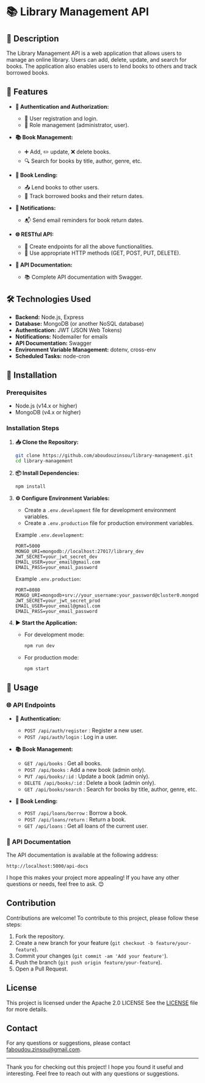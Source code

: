 # 📚 Library Management API

## 📝 Description

The Library Management API is a web application that allows users to manage an online library. Users can add, delete, update, and search for books. The application also enables users to lend books to others and track borrowed books.

## 🌟 Features

- **🔐 Authentication and Authorization:**
  - 📝 User registration and login.
  - 👥 Role management (administrator, user).

- **📚 Book Management:**
  - ➕ Add, ✏️ update, ❌ delete books.
  - 🔍 Search for books by title, author, genre, etc.

- **📖 Book Lending:**
  - 📤 Lend books to other users.
  - 📅 Track borrowed books and their return dates.

- **📧 Notifications:**
  - 📬 Send email reminders for book return dates.

- **🌐 RESTful API:**
  - 🔗 Create endpoints for all the above functionalities.
  - 📡 Use appropriate HTTP methods (GET, POST, PUT, DELETE).

- **📄 API Documentation:**
  - 📚 Complete API documentation with Swagger.

## 🛠️ Technologies Used

- **Backend:** Node.js, Express
- **Database:** MongoDB (or another NoSQL database)
- **Authentication:** JWT (JSON Web Tokens)
- **Notifications:** Nodemailer for emails
- **API Documentation:** Swagger
- **Environment Variable Management:** dotenv, cross-env
- **Scheduled Tasks:** node-cron

## 🚀 Installation

### Prerequisites

- Node.js (v14.x or higher)
- MongoDB (v4.x or higher)

### Installation Steps

1. **📥 Clone the Repository:**
   ```bash
   git clone https://github.com/aboudouzinsou/library-management.git
   cd library-management
   ```

2. **📦 Install Dependencies:**
   ```bash
   npm install
   ```

3. **⚙️ Configure Environment Variables:**
   - Create a `.env.development` file for development environment variables.
   - Create a `.env.production` file for production environment variables.

   Example `.env.development`:
   ```env
   PORT=5000
   MONGO_URI=mongodb://localhost:27017/library_dev
   JWT_SECRET=your_jwt_secret_dev
   EMAIL_USER=your_email@gmail.com
   EMAIL_PASS=your_email_password
   ```

   Example `.env.production`:
   ```env
   PORT=8080
   MONGO_URI=mongodb+srv://your_username:your_password@cluster0.mongodb.net/library_prod
   JWT_SECRET=your_jwt_secret_prod
   EMAIL_USER=your_email@gmail.com
   EMAIL_PASS=your_email_password
   ```

4. **▶️ Start the Application:**
   - For development mode:
     ```bash
     npm run dev
     ```
   - For production mode:
     ```bash
     npm start
     ```

## 📖 Usage

### 🌐 API Endpoints

- **🔐 Authentication:**
  - `POST /api/auth/register` : Register a new user.
  - `POST /api/auth/login` : Log in a user.

- **📚 Book Management:**
  - `GET /api/books` : Get all books.
  - `POST /api/books` : Add a new book (admin only).
  - `PUT /api/books/:id` : Update a book (admin only).
  - `DELETE /api/books/:id` : Delete a book (admin only).
  - `GET /api/books/search` : Search for books by title, author, genre, etc.

- **📖 Book Lending:**
  - `POST /api/loans/borrow` : Borrow a book.
  - `POST /api/loans/return` : Return a book.
  - `GET /api/loans` : Get all loans of the current user.

### 📄 API Documentation

The API documentation is available at the following address:
```
http://localhost:5000/api-docs
```

I hope this makes your project more appealing! If you have any other questions or needs, feel free to ask. 😊

## Contribution

Contributions are welcome! To contribute to this project, please follow these steps:

1. Fork the repository.
2. Create a new branch for your feature (`git checkout -b feature/your-feature`).
3. Commit your changes (`git commit -am 'Add your feature'`).
4. Push the branch (`git push origin feature/your-feature`).
5. Open a Pull Request.

## License

This project is licensed under the Apache 2.0 LICENSE  See the [LICENSE](LICENSE) file for more details.

## Contact

For any questions or suggestions, please contact [faboudou.zinsou@gmail.com](mailto:faboudou.zinsou@gmail.com).

---

Thank you for checking out this project! I hope you found it useful and interesting. Feel free to reach out with any questions or suggestions.
